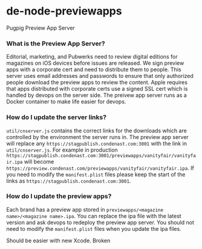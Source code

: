 # de-node-previewapps
Pugpig Preview App Server

### What is the Preview App Server?

Editorial, marketing, and Pubwerks need to review digital editions for magazines on iOS devices before issues are released. We sign preview apps with a corporate cert and need to distribute them to people. This server uses email addresses and passwords to ensure that only authorized people download the preview apps to review the content. Apple requires that apps distributed with corporate certs use a signed SSL cert which is handled by devops on the server side. The preivew app server runs as a Docker container to make life easier for devops.

### How do I update the server links?

`util/cnserver.js` contains the correct links for the downloads which are controlled by the environment the server runs in. The preview app server will replace any `https://stagpublish.condenast.com:3001` with the link in `util/cnserver.js`. For example in production `https://stagpublish.condenast.com:3001/previewapps/vanityfair/vanityfair.ipa` will become `https://preview.condenast.com/previewapps/vanityfair/vanityfair.ipa`. If you need to modify the `manifest.plist` files please keep the start of the links as `https://stagpublish.condenast.com:3001`.

### How do I update the preview apps?

Each brand has a preview app stored in `previewapps/<magazine name>/<magazine name>.ipa`. You can replace the ipa file with the latest version and ask devops to redeploy the preview app server. You should not need to modify the `manifest.plist` files when you update the ipa files.

Should be easier with new Xcode. Broken